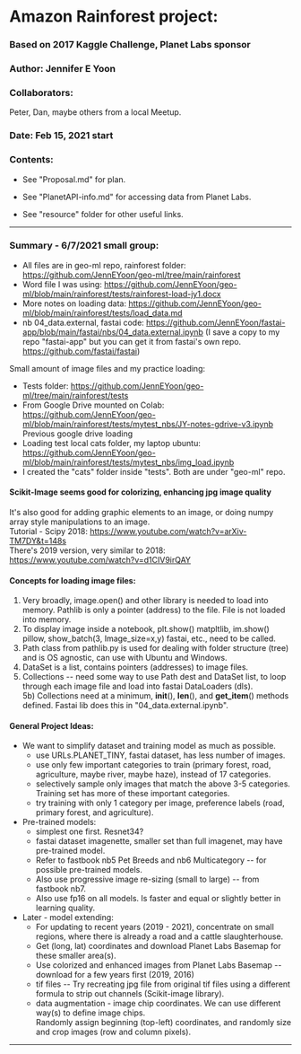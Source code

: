 # Amazon Rainforest project:   

### Based on 2017 Kaggle Challenge, Planet Labs sponsor

### Author: Jennifer E Yoon  

### Collaborators:  
Peter, Dan, maybe others from a local Meetup.

### Date: Feb 15, 2021 start  

### Contents: 
 * See "Proposal.md" for plan.    

 * See "PlanetAPI-info.md" for accessing data from Planet Labs. 

 * See "resource" folder for other useful links.  

---  

### Summary - 6/7/2021 small group:  

 * All files are in geo-ml repo, rainforest folder:  https://github.com/JennEYoon/geo-ml/tree/main/rainforest 
 * Word file I was using:  https://github.com/JennEYoon/geo-ml/blob/main/rainforest/tests/rainforest-load-jy1.docx 
 * More notes on loading data: https://github.com/JennEYoon/geo-ml/blob/main/rainforest/tests/load_data.md 
 * nb 04_data.external, fastai code:  https://github.com/JennEYoon/fastai-app/blob/main/fastai/nbs/04_data.external.ipynb 
     (I save a copy to my repo "fastai-app" but you can get it from fastai's own repo.  https://github.com/fastai/fastai)

Small amount of image files and my practice loading:
 * Tests folder:  https://github.com/JennEYoon/geo-ml/tree/main/rainforest/tests
 * From Google Drive mounted on Colab:  https://github.com/JennEYoon/geo-ml/blob/main/rainforest/tests/mytest_nbs/JY-notes-gdrive-v3.ipynb
      Previous google drive loading
 * Loading test local cats folder, my laptop ubuntu:  https://github.com/JennEYoon/geo-ml/blob/main/rainforest/tests/mytest_nbs/img_load.ipynb 
 * I created the "cats" folder inside "tests".  Both are under "geo-ml" repo. 

#### Scikit-Image seems good for colorizing, enhancing jpg image quality   
It's also good for adding graphic elements to an image, or doing numpy array style manipulations to an image.   
Tutorial - Scipy 2018:  https://www.youtube.com/watch?v=arXiv-TM7DY&t=148s  
There's 2019 version, very similar to 2018:  https://www.youtube.com/watch?v=d1CIV9irQAY  

#### Concepts for loading image files: 
1) Very broadly, image.open() and other library is needed to load into memory.  Pathlib is only a pointer (address) to the file.  File is not loaded into memory.  
2) To display image inside a notebook, plt.show() matpltlib, im.show() pillow, show_batch(3, Image_size=x,y) fastai, etc., need to be called.  
3) Path class from pathlib.py is used for dealing with folder structure (tree) and is OS agnostic, can use with Ubuntu and Windows. 
4) DataSet is a list, contains pointers (addresses) to image files.  
5) Collections -- need some way to use Path dest and DataSet list, to loop through each image file and load into fastai DataLoaders (dls).  
5b) Collections need at a minimum, __init__(), __len__(), and __get_item__() methods defined.  Fastai lib does this in "04_data.external.ipynb".

#### General Project Ideas:  
  * We want to simplify dataset and training model as much as possible.  
    - use URLs.PLANET_TINY, fastai dataset, has less number of images.  
    - use only few important categories to train (primary forest, road, agriculture, maybe river, maybe haze), instead of 17 categories.  
    - selectively sample only images that match the above 3-5 categories.  Training set has more of these important categories.
    - try training with only 1 category per image, preference labels (road, primary forest, and agriculture).
  * Pre-trained models:  
    - simplest one first. Resnet34?  
    - fastai dataset imagenette, smaller set than full imagenet, may have pre-trained model.  
    - Refer to fastbook nb5 Pet Breeds and nb6 Multicategory -- for possible pre-trained models.  
    - Also use progressive image re-sizing (small to large) -- from fastbook nb7.  
    - Also use fp16 on all models. Is faster and equal or slightly better in learning quality.  
  * Later - model extending:  
    - For updating to recent years (2019 - 2021), concentrate on small regions, where there is already a road and a cattle slaughterhouse.  
    - Get (long, lat) coordinates and download Planet Labs Basemap for these smaller area(s).
    - Use colorized and enhanced images from Planet Labs Basemap -- download for a few years first (2019, 2016)
    - tif files -- Try recreating jpg file from original tif files using a different formula to strip out channels (Scikit-image library).  
    - data augmentation - image chip coordinates. We can use different way(s) to define image chips.  
      Randomly assign beginning (top-left) coordinates, and randomly size and crop images (row and column pixels). 

---  

